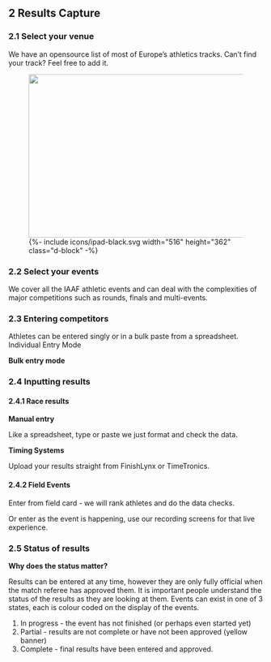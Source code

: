 ## __2__ Results Capture

### 2.1 Select your venue

We have an opensource list of most of Europe’s athletics tracks.  Can’t find your track? Feel free to add it.


<div class="side-image side-image-right tablet-shadow" data-aos="fade-left">
 <figure class="tablet-demo">
     <img src="{{ site.baseurl }}/assets/img/screens/tablet-screen-comp-management-1.png" class="screen" id="comp-screen" width="430" height="322">
  	{%- include icons/ipad-black.svg width="516" height="362" class="d-block" -%}
</figure>
</div>

### 2.2 Select your events

We cover all the IAAF athletic events and can deal with the complexities of major competitions such as rounds, finals and multi-events.

### 2.3 Entering competitors

Athletes can be entered singly or in a bulk paste from a spreadsheet.
Individual Entry Mode

__Bulk entry mode__ 

### 2.4 Inputting results

#### 2.4.1 Race results

__Manual entry__

Like a spreadsheet, type or paste we just format and check the data.

__Timing Systems__ 

Upload your results straight from FinishLynx or TimeTronics.

#### 2.4.2 Field Events

Enter from field card - we will rank athletes and do the data checks.

Or enter as the event is happening, use our recording screens for that live experience.

### 2.5 Status of results

__Why does the status matter?__

Results can be entered at any time, however they are only fully official when the match referee has approved them. It is important people understand the status of the results as they are looking at them. Events can exist in one of 3 states, each is colour coded on the display of the events.

1. In progress - the event has not finished (or perhaps even started yet)
2. Partial - results are not complete or have not been approved (yellow banner)
3. Complete - final results have been entered and approved.

